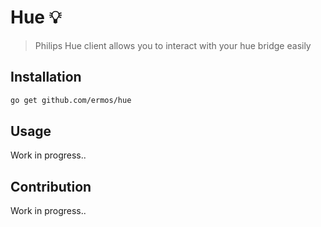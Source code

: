 # Hue 💡
> Philips Hue client allows you to interact with your hue bridge easily

## Installation

```bash
go get github.com/ermos/hue
```

## Usage

Work in progress..

## Contribution

Work in progress..
